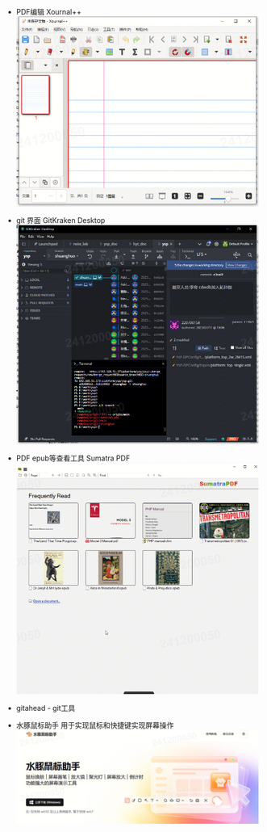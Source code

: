 


- PDF编辑 Xournal++
![](attachments/Pasted%20image%2020250108113031.png)

- git 界面 GitKraken Desktop
![](attachments/Pasted%20image%2020250108113111.png)


- PDF epub等查看工具 Sumatra PDF
![](attachments/Pasted%20image%2020250108113219.png)




-  gitahead - git工具

- 水豚鼠标助手
用于实现鼠标和快捷键实现屏幕操作
![](attachments/Pasted%20image%2020250416113822.png)



